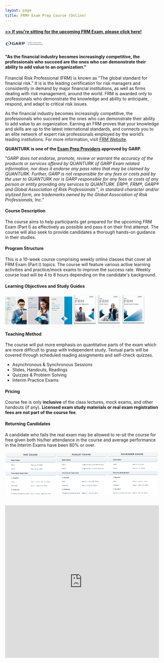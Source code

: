 ```yaml
---
layout: page
title: FRM® Exam Prep Course (Online)
---
```


#### <a href="https://forms.gle/VsLxXkYJRd52pmqp8" target=www>>> If you're sitting for the upcoming FRM Exam, please click here!</a>

<img src="../figures/garp_logo.png" width="25%">

#### "As the financial industry becomes increasingly competitive, the professionals who succeed are the ones who can demonstrate their ability to add value to an organization."

Financial Risk Professional (FRM) is known as "The global standard for financial risk." It is is the leading certification for risk managers and consistently in demand by major financial institutions, as well as firms dealing with risk management, around the world. FRM is awarded only to professionals who demonstrate the knowledge and ability to anticipate, respond, and adapt to critical risk issues.

As the financial industry becomes increasingly competitive, the professionals who succeed are the ones who can demonstrate their ability to add value to an organization. Earning an FRM proves that your knowledge and skills are up to the latest international standards, and connects you to an elite network of expert risk professionals employed by the world’s leading institutions. For more information, visit [FRM Website](https://www.garp.org/#!/frm).

**QUANTURK is one of the [Exam Prep Providers](https://www.garp.org/#!/frm/exam-preparation-providers) approved by GARP.**

"*GARP does not endorse, promote, review or warrant the accuracy of the products or services offered by QUANTURK of GARP Exam related information, nor does it endorse any pass rates that may be claimed by QUANTURK. Further, GARP is not responsible for any fees or costs paid by the user to QUANTURK nor is GARP responsible for any fees or costs of any person or entity providing any services to QUANTURK. ERP®, FRM®, GARP® and Global Association of Risk Professionals™, in standard character and/or stylized form, are trademarks owned by the Global Association of Risk Professionals, Inc.*"

#### Course Description
The course aims to help participants get prepared for the upcoming FRM Exam (Part I) as effectively as possible and pass it on their first attempt. The course will also seek to provide candidates a thorough hands-on guidance in their studies.

#### Program Structure
This is a 10-week course comprising weekly online classes that cover all FRM Exam (Part I) topics. The course will feature various active learning activities and practice/mock exams to improve the success rate. Weekly course load will be 4 to 8 hours depending on the candidate's background.

#### Learning Objectives and Study Guides

[<img src="../figures/lobj2021.png" width="14%">](../material/FRM_LOBs_111320-Final.pdf)  [<img src="../figures/sguide2021.png" width="14%">](../material/FRM_StudyGuide_092520.pdf)  [<img src="../figures/sguidec2021.png" width="14%">](../material/FRM_StudyGuideChanges_092520.pdf) [<img src="../figures/lobj2020.png" width="15%">](../material/FRMLOBS_122019_WEB_FINAL.pdf) [<img src="../figures/sguide2020.png" width="15%">](../material/FRMSG_122019_WEB_FINAL.pdf) [<img src="../figures/sguidec2020.png" width="15%">](../material/FRMSGC_120619_WEB.pdf)


#### Teaching Method
The course will put more emphasis on quantitative parts of the exam which are more difficult to grasp with independent study. Textual parts will be covered through scheduled reading assignments and self-check quizzes.

* Asynchronous & Synchronous Sessions
* Slides, Handouts, Readings
* Quizzes & Problem Solving
* Interim Practice Exams

#### Pricing
Course fee is only **inclusive** of the class lectures, mock exams, and other handouts (if any). **Licensed exam study materials or real exam registration fees are not part of the course fee**. 

#### Returning Candidates
A candidate who fails the real exam may be allowed to re-sit the course for free given both his/her attendance in the course and average performance in the Interim Exams have been 80% or over.

<img src="../figures/2024_may_dates.png" width="33%"><img src="../figures/2024_aug_dates.png" width="33%"><img src="../figures/2024_nov_dates.png" width="33%">

<br>
<iframe src="https://calendar.google.com/calendar/b/1/embed?mode=MONTH&amp;height=600&amp;wkst=2&amp;bgcolor=%23FFFFFF&amp;src=ugs8vuds3btmj0g13bhjospkc4%40group.calendar.google.com&amp;color=%23865A5A&amp;ctz=Europe%2FIstanbul" style="border-width:0" width="100%" height="500" frameborder="0" scrolling="no"></iframe>

